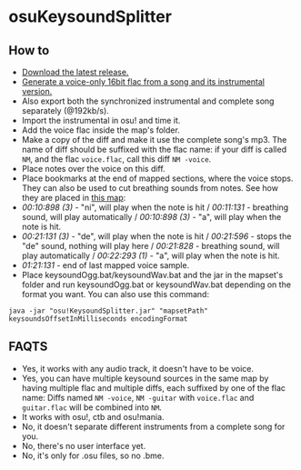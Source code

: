  osuKeysoundSplitter
===================

## How to

* [Download the latest release.](https://github.com/Damnae/osuKeysoundSplitter/releases)
* [Generate a voice-only 16bit flac from a song and its instrumental version.](http://www.howtogeek.com/61250/how-to-isolate-and-save-vocals-from-music-tracks-using-audacity/)
* Also export both the synchronized instrumental and complete song separately (@192kb/s).
* Import the instrumental in osu! and time it.
* Add the voice flac inside the map's folder.
* Make a copy of the diff and make it use the complete song's mp3. The name of diff should be suffixed with the flac name: if your diff is called `NM`, and the flac `voice.flac`, call this diff `NM -voice`.
* Place notes over the voice on this diff.
* Place bookmarks at the end of mapped sections, where the voice stops. They can also be used to cut breathing sounds from notes. See how they are placed in [this map](https://osu.ppy.sh/s/209865): 
 * *00:10:898 (3) -* "ni", will play when the note is hit / *00:11:131 -* breathing sound, will play automatically / *00:10:898 (3) -* "a", will play when the note is hit.
 * *00:21:131 (3) -* "de", will play when the note is hit / *00:21:596 -* stops the "de" sound, nothing will play here / *00:21:828 -* breathing sound, will play automatically / *00:22:293 (1) -* "a", will play when the note is hit.
 * *01:21:131 -* end of last mapped voice sample.
* Place keysoundOgg.bat/keysoundWav.bat and the jar in the mapset's folder and run keysoundOgg.bat or keysoundWav.bat depending on the format you want. You can also use this command:
```
java -jar "osu!KeysoundSplitter.jar" "mapsetPath" keysoundsOffsetInMilliseconds encodingFormat
```

## FAQTS

 * Yes, it works with any audio track, it doesn't have to be voice.
 * Yes, you can have multiple keysound sources in the same map by having multiple flac and multiple diffs, each suffixed by one of the flac name: Diffs named `NM -voice`, `NM -guitar` with `voice.flac` and `guitar.flac` will be combined into `NM`.
 * It works with osu!, ctb and osu!mania.
 * No, it doesn't separate different instruments from a complete song for you.
 * No, there's no user interface yet.
 * No, it's only for .osu files, so no .bme.
